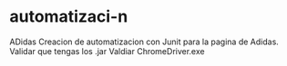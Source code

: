 # automatizaci-n
ADidas
Creacion de automatizacion con Junit para  la pagina de Adidas. 
Validar que tengas los .jar
Valdiar  ChromeDriver.exe
